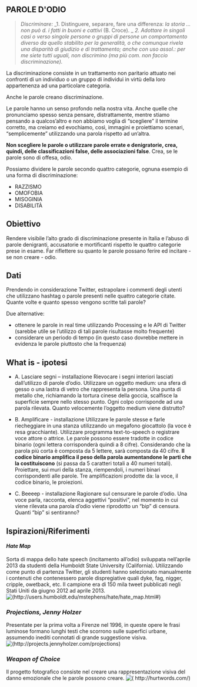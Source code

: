 ## PAROLE D'ODIO

>_Discriminare:_
>_1. Distinguere, separare, fare una differenza: _la storia ... non può d. i fatti in buoni e cattivi_ (B. Croce). _
>_2. Adottare in singoli casi o verso singole persone o gruppi di persone un comportamento diverso da quello stabilito per la generalità, o che comunque rivela una disparità di giudizio e di trattamento; anche con uso assol.: _per me siete tutti uguali, non discrimino_ (ma più com. _non faccio discriminazione_)._


La discriminazione consiste in un trattamento non paritario attuato nei confronti di un individuo o un gruppo di individui in virtù della loro appartenenza ad una particolare categoria.

Anche le parole creano discriminazione.

Le parole hanno un senso profondo nella nostra vita. Anche quelle che pronunciamo spesso senza pensare, distrattamente, mentre stiamo pensando a qualcos’altro e non abbiamo voglia di “scegliere” il termine corretto, ma creiamo ed evochiamo, così, immagini e proiettiamo scenari, “semplicemente” utilizzando una parola rispetto ad un’altra.

**Non scegliere le parole o utilizzare parole errate e denigratorie, crea, quindi, delle classificazioni false, delle associazioni false**. Crea, se le parole sono di offesa, odio.

Possiamo dividere le parole secondo quattro categorie, ognuna esempio di una forma di discriminazione:

-	RAZZISMO 
-	OMOFOBIA 
-	MISOGINIA 
-	DISABILITÀ 


## Obiettivo

Rendere visibile l’alto grado di discriminazione presente in Italia e l’abuso di parole denigranti, accusatorie e mortificanti rispetto le quattro categorie prese in esame. Far riflettere su quanto le parole possano ferire ed incitare - se non creare - odio.


## Dati

Prendendo in considerazione Twitter, estrapolare i commenti degli utenti che utilizzano hashtag o parole presenti nelle quattro categorie citate.
Quante volte e quanto spesso vengono scritte tali parole?

Due alternative:
-	ottenere le parole in real time utilizzando Processing e le API di Twitter (sarebbe utile se l’utilizzo di tali parole risultasse molto frequente)
-	considerare un periodo di tempo (in questo caso dovrebbe mettere in evidenza le parole piuttosto che la frequenza)


## What is - ipotesi

-	A. Lasciare segni – installazione
Rievocare i segni interiori lasciati dall’utilizzo di parole d’odio. Utilizzare un oggetto medium: una sfera di gesso o una lastra di vetro che rappresenta la persona. Una punta di metallo che, richiamando la tortura cinese della goccia, scalfisce la superficie sempre nello stesso punto. Ogni colpo corrisponde ad una parola rilevata. Quanto velocemente l’oggetto medium viene distrutto?

-	B. Amplificare - installazione
Utilizzare le parole stesse e farle riecheggiare in una stanza utilizzando un megafono giocattolo (la voce è resa gracchiante). Utilizzare programma text-to-speech o registrare voce attore o attrice.
Le parole possono essere tradotte in codice binario (ogni lettera corrisponderà quindi a 8 cifre). Considerando che la parola più corta è composta da 5 lettere, sarà composta da 40 cifre. **Il codice binario amplifica il peso della parola aumentandone le parti che la costituiscono** (si passa da 5 caratteri totali a 40 numeri totali). Proiettare, sui muri della stanza, riempendoli, i numeri binari corrispondenti alle parole.
Tre amplificazioni prodotte da: la voce, il codice binario, le proiezioni.


-	C. Beeeep - installazione
Ragionare sul censurare le parole d’odio. Una voce parla, racconta, elenca aggettivi “positivi”, nel momento in cui viene rilevata una parola d’odio viene riprodotto un “bip” di censura. Quanti “bip” si sentiranno?




## Ispirazioni/Riferimenti

#### _Hate Map_
Sorta di mappa dello hate speech (incitamento all’odio) sviluppata nell’aprile 2013 da studenti della Humboldt State University (California). Utilizzando come punto di partenza Twitter, gli studenti hanno selezionato manualmente i contenuti che contenessero parole dispregiative quali dyke, fag, nigger, cripple, owetback, etc. Il campione era di 150 mila tweet pubblicati negli Stati Uniti da giugno 2012 ad aprile 2013.
![(http://users.humboldt.edu/mstephens/hate/hate_map.html#)](http://i.imgur.com/WrnHpY7.png?1)

### _Projections, Jenny Holzer_
Presentate per la prima volta a Firenze nel 1996, in queste opere le frasi luminose formano lunghi testi che scorrono sulle superfici urbane, assumendo inediti connotati di grande suggestione visiva.
![(http://projects.jennyholzer.com/projections)](http://i.imgur.com/g9FoOD1.jpg?1)

### _Weapon of Choice_
Il progetto fotografico consiste nel creare una rappresentazione visiva del danno emozionale che le parole possono creare.
![( http://hurtwords.com/)]( http://i.imgur.com/1TxRUGr.jpg)
